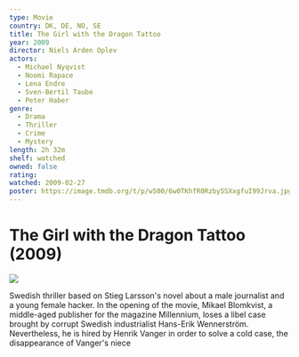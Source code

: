 ```yaml
---
type: Movie
country: DK, DE, NO, SE
title: The Girl with the Dragon Tattoo
year: 2009
director: Niels Arden Oplev
actors:
  - Michael Nyqvist
  - Noomi Rapace
  - Lena Endre
  - Sven-Bertil Taube
  - Peter Haber
genre:
  - Drama
  - Thriller
  - Crime
  - Mystery
length: 2h 32m
shelf: watched
owned: false
rating:
watched: 2009-02-27
poster: https://image.tmdb.org/t/p/w500/6w0TKhfR0Rzby5SXxgfuI99Jrva.jpg
---
```


# The Girl with the Dragon Tattoo (2009)

![](https://image.tmdb.org/t/p/w500/6w0TKhfR0Rzby5SXxgfuI99Jrva.jpg)

Swedish thriller based on Stieg Larsson's novel about a male journalist and a young female hacker. In the opening of the movie, Mikael Blomkvist, a middle-aged publisher for the magazine Millennium, loses a libel case brought by corrupt Swedish industrialist Hans-Erik Wennerström. Nevertheless, he is hired by Henrik Vanger in order to solve a cold case, the disappearance of Vanger's niece